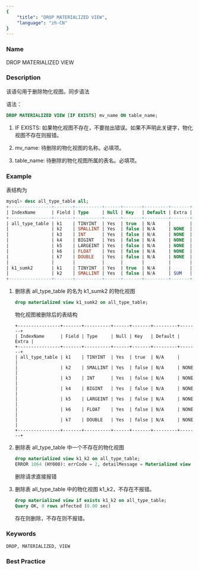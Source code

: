 ```yaml
---
{
    "title": "DROP MATERIALIZED VIEW",
    "language": "zh-CN"
}
---
```


<!--
Licensed to the Apache Software Foundation (ASF) under one
or more contributor license agreements.  See the NOTICE file
distributed with this work for additional information
regarding copyright ownership.  The ASF licenses this file
to you under the Apache License, Version 2.0 (the
"License"); you may not use this file except in compliance
with the License.  You may obtain a copy of the License at

  http://www.apache.org/licenses/LICENSE-2.0

Unless required by applicable law or agreed to in writing,
software distributed under the License is distributed on an
"AS IS" BASIS, WITHOUT WARRANTIES OR CONDITIONS OF ANY
KIND, either express or implied.  See the License for the
specific language governing permissions and limitations
under the License.
-->



### Name

DROP MATERIALIZED VIEW

### Description

该语句用于删除物化视图。同步语法

语法：

```sql
DROP MATERIALIZED VIEW [IF EXISTS] mv_name ON table_name;
```


1. IF EXISTS:
        如果物化视图不存在，不要抛出错误。如果不声明此关键字，物化视图不存在则报错。

2. mv_name:
        待删除的物化视图的名称。必填项。

3. table_name:
        待删除的物化视图所属的表名。必填项。

### Example

表结构为

```sql
mysql> desc all_type_table all;
+----------------+-------+----------+------+-------+---------+-------+
| IndexName      | Field | Type     | Null | Key   | Default | Extra |
+----------------+-------+----------+------+-------+---------+-------+
| all_type_table | k1    | TINYINT  | Yes  | true  | N/A     |       |
|                | k2    | SMALLINT | Yes  | false | N/A     | NONE  |
|                | k3    | INT      | Yes  | false | N/A     | NONE  |
|                | k4    | BIGINT   | Yes  | false | N/A     | NONE  |
|                | k5    | LARGEINT | Yes  | false | N/A     | NONE  |
|                | k6    | FLOAT    | Yes  | false | N/A     | NONE  |
|                | k7    | DOUBLE   | Yes  | false | N/A     | NONE  |
|                |       |          |      |       |         |       |
| k1_sumk2       | k1    | TINYINT  | Yes  | true  | N/A     |       |
|                | k2    | SMALLINT | Yes  | false | N/A     | SUM   |
+----------------+-------+----------+------+-------+---------+-------+
```

1. 删除表 all_type_table 的名为 k1_sumk2 的物化视图

   ```sql
   drop materialized view k1_sumk2 on all_type_table;
   ```

   物化视图被删除后的表结构

   ```text
   +----------------+-------+----------+------+-------+---------+-------+
   | IndexName      | Field | Type     | Null | Key   | Default | Extra |
   +----------------+-------+----------+------+-------+---------+-------+
   | all_type_table | k1    | TINYINT  | Yes  | true  | N/A     |       |
   |                | k2    | SMALLINT | Yes  | false | N/A     | NONE  |
   |                | k3    | INT      | Yes  | false | N/A     | NONE  |
   |                | k4    | BIGINT   | Yes  | false | N/A     | NONE  |
   |                | k5    | LARGEINT | Yes  | false | N/A     | NONE  |
   |                | k6    | FLOAT    | Yes  | false | N/A     | NONE  |
   |                | k7    | DOUBLE   | Yes  | false | N/A     | NONE  |
   +----------------+-------+----------+------+-------+---------+-------+
   ```

2. 删除表 all_type_table 中一个不存在的物化视图

   ```sql
   drop materialized view k1_k2 on all_type_table;
   ERROR 1064 (HY000): errCode = 2, detailMessage = Materialized view [k1_k2] does not exist in table [all_type_table]
   ```

   删除请求直接报错

3. 删除表 all_type_table 中的物化视图 k1_k2，不存在不报错。

   ```sql
   drop materialized view if exists k1_k2 on all_type_table;
   Query OK, 0 rows affected (0.00 sec) 
   ```

    存在则删除，不存在则不报错。

### Keywords

    DROP, MATERIALIZED, VIEW

### Best Practice

